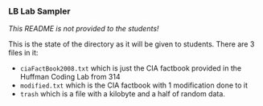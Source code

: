### LB Lab Sampler 

*This README is not provided to the students!* 

This is the state of the directory as it will be given to students. There are 3 files in it:

 - `ciaFactBook2008.txt` which is just the CIA factbook provided in the Huffman Coding Lab from 314 
 - `modified.txt` which is the CIA factbook with 1 modification done to it
 - `trash` which is a file with a kilobyte and a half of random data. 

